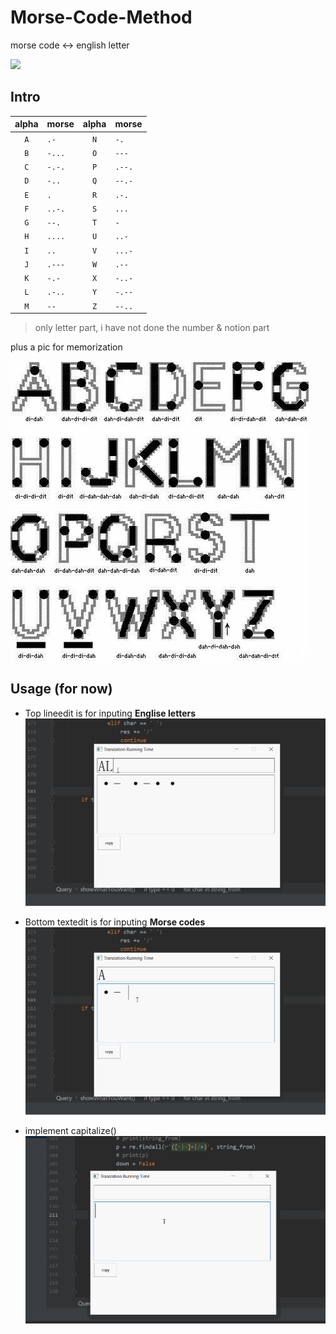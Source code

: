 # Morse-Code-Method

morse code <-> english letter

![](https://img.shields.io/github/last-commit/ltc1996/Morse-Code-Method/dev?style=plastic)

## Intro

| alpha | morse  | alpha | morse  |
| :---: | :----  | :---: | :----  | 
|  `A`  | `.-`   |  `N`  | `-.`   |
|  `B`  | `-...` |  `O`  | `---`  |
|  `C`  | `-.-.` |  `P`  | `.--.` |
|  `D`  | `-..`  |  `Q`  | `--.-` |
|  `E`  | `.`    |  `R`  | `.-.`  |
|  `F`  | `..-.` |  `S`  | `...`  |
|  `G`  | `--.`  |  `T`  | `-`    |
|  `H`  | `....` |  `U`  | `..-`  |
|  `I`  | `..`   |  `V`  | `...-` |
|  `J`  | `.---` |  `W`  | `.--`  |
|  `K`  | `-.-`  |  `X`  | `-..-` |
|  `L`  | `.-..` |  `Y`  | `-.--` |
|  `M`  | `--`   |  `Z`  | `--..` |


> only letter part, i have not done the number & notion part

plus a pic for memorization

![](morse/res/morse.jpg)

## Usage (for now)

- Top lineedit is for inputing **Englise letters**
![](morse/gif/f.gif)

- Bottom textedit is for inputing **Morse codes**
![](morse/gif/b.gif)

- implement capitalize()
![](morse/gif/dw.gif)


